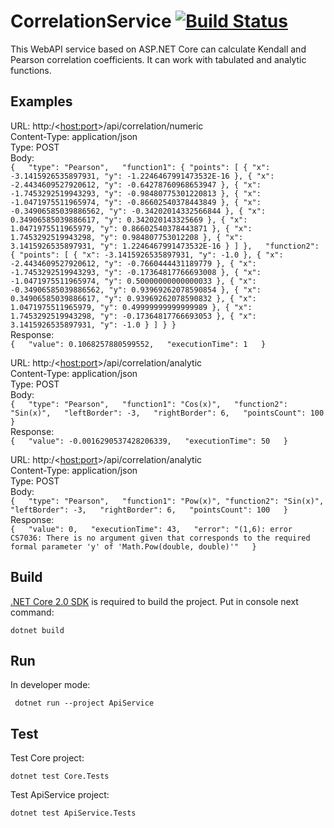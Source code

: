 # CorrelationService [![Build Status](https://travis-ci.org/ciwik/CorrelationService.svg?branch=master)](https://travis-ci.org/ciwik/CorrelationService)
This WebAPI service based on ASP.NET Core can calculate Kendall and Pearson correlation coefficients. It can work with tabulated and analytic functions.

## Examples
URL: http:/<<host:port>>/api/correlation/numeric  
Content-Type: application/json  
Type: POST  
Body:  
`{  
  "type": "Pearson",  
  "function1": {
    "points": [
      {
        "x": -3.1415926535897931,
        "y": -1.2246467991473532E-16
      },
      {
        "x": -2.4434609527920612,
        "y": -0.64278760968653947
      },
      {
        "x": -1.7453292519943293,
        "y": -0.98480775301220813
      },
      {
        "x": -1.0471975511965974,
        "y": -0.86602540378443849
      },
      {
        "x": -0.34906585039886562,
        "y": -0.34202014332566844
      },
      {
        "x": 0.34906585039886617,
        "y": 0.342020143325669
      },
      {
        "x": 1.0471975511965979,
        "y": 0.86602540378443871
      },
      {
        "x": 1.7453292519943298,
        "y": 0.984807753012208
      },
      {
        "x": 3.1415926535897931,
        "y": 1.2246467991473532E-16
      }
    ]
  },  
  "function2": {
    "points": [
      {
        "x": -3.1415926535897931,
        "y": -1.0
      },
      {
        "x": -2.4434609527920612,
        "y": -0.7660444431189779
      },
      {
        "x": -1.7453292519943293,
        "y": -0.17364817766693008
      },
      {
        "x": -1.0471975511965974,
        "y": 0.50000000000000033
      },
      {
        "x": -0.34906585039886562,
        "y": 0.93969262078590854
      },
      {
        "x": 0.34906585039886617,
        "y": 0.93969262078590832
      },
      {
        "x": 1.0471975511965979,
        "y": 0.49999999999999989
      },
      {
        "x": 1.7453292519943298,
        "y": -0.17364817766693053
      },
      {
        "x": 3.1415926535897931,
        "y": -1.0
      }
    ]
  }
}`  
Response:  
`{  
    "value": 0.1068257880599552,  
    "executionTime": 1  
}`  

URL: http:/<<host:port>>/api/correlation/analytic  
Content-Type: application/json  
Type: POST  
Body:  
`{  
  "type": "Pearson",  
  "function1": "Cos(x)",  
  "function2": "Sin(x)",  
  "leftBorder": -3,  
  "rightBorder": 6,  
  "pointsCount": 100  
}`  
Response:  
`{  
    "value": -0.0016290537428206339,  
    "executionTime": 50  
}`  

URL: http:/<<host:port>>/api/correlation/analytic  
Content-Type: application/json  
Type: POST  
Body:  
`{  
  "type": "Pearson",  
  "function1": "Pow(x)",
  "function2": "Sin(x)",  
  "leftBorder": -3,  
  "rightBorder": 6,  
  "pointsCount": 100  
}`  
Response:  
`{  
    "value": 0,  
    "executionTime": 43,  
    "error": "(1,6): error CS7036: There is no argument given that corresponds to the required formal parameter 'y' of 'Math.Pow(double, double)'"  
}`

Build
-----

[.NET Core 2.0 SDK](https://www.microsoft.com/net/download) is required to build the project.
Put in console next command:
```console
dotnet build
```

Run
---

In developer mode:

```console
 dotnet run --project ApiService
```

Test
----
Test Core project:
```console
dotnet test Core.Tests
```
Test ApiService project:
```console
dotnet test ApiService.Tests
```
